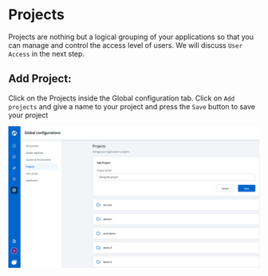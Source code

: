 # Projects

Projects are nothing but a logical grouping of your applications so that you can manage and control the access level of users. We will discuss `User Access` in the next step.

## Add Project:

Click on the Projects inside the Global configuration tab. Click on `Add projects` and give a name to your project and press the `Save` button to save your project

![](../../.gitbook/assets/project_gc1%20%281%29.png)

